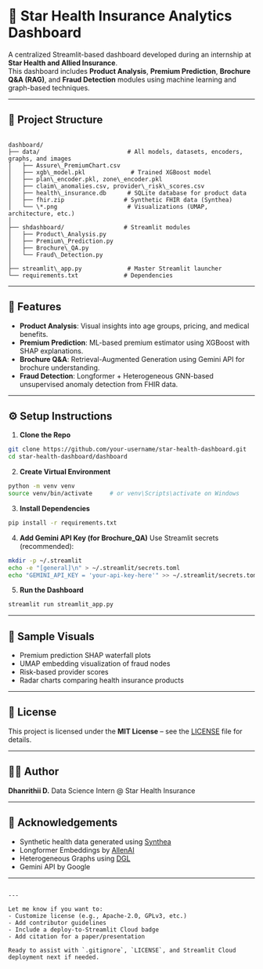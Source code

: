# 🏥 Star Health Insurance Analytics Dashboard

A centralized Streamlit-based dashboard developed during an internship at **Star Health and Allied Insurance**.  
This dashboard includes **Product Analysis**, **Premium Prediction**, **Brochure Q&A (RAG)**, and **Fraud Detection** modules using machine learning and graph-based techniques.

---

## 📁 Project Structure

```

dashboard/
├── data/                         # All models, datasets, encoders, graphs, and images
│   ├── Assure\_PremiumChart.csv
│   ├── xgb\_model.pkl             # Trained XGBoost model
│   ├── plan\_encoder.pkl, zone\_encoder.pkl
│   ├── claim\_anomalies.csv, provider\_risk\_scores.csv
│   ├── health\_insurance.db      # SQLite database for product data
│   ├── fhir.zip                 # Synthetic FHIR data (Synthea)
│   └── \*.png                    # Visualizations (UMAP, architecture, etc.)
│
├── shdashboard/                 # Streamlit modules
│   ├── Product\_Analysis.py
│   ├── Premium\_Prediction.py
│   ├── Brochure\_QA.py
│   └── Fraud\_Detection.py
│
├── streamlit\_app.py             # Master Streamlit launcher
└── requirements.txt             # Dependencies

````

---

## 🚀 Features

- **Product Analysis**: Visual insights into age groups, pricing, and medical benefits.
- **Premium Prediction**: ML-based premium estimator using XGBoost with SHAP explanations.
- **Brochure Q&A**: Retrieval-Augmented Generation using Gemini API for brochure understanding.
- **Fraud Detection**: Longformer + Heterogeneous GNN-based unsupervised anomaly detection from FHIR data.

---

## ⚙️ Setup Instructions

1. **Clone the Repo**
```bash
git clone https://github.com/your-username/star-health-dashboard.git
cd star-health-dashboard/dashboard
````

2. **Create Virtual Environment**

```bash
python -m venv venv
source venv/bin/activate     # or venv\Scripts\activate on Windows
```

3. **Install Dependencies**

```bash
pip install -r requirements.txt
```

4. **Add Gemini API Key (for Brochure\_QA)**
   Use Streamlit secrets (recommended):

```bash
mkdir -p ~/.streamlit
echo -e "[general]\n" > ~/.streamlit/secrets.toml
echo "GEMINI_API_KEY = 'your-api-key-here'" >> ~/.streamlit/secrets.toml
```

5. **Run the Dashboard**

```bash
streamlit run streamlit_app.py
```

---

## 📸 Sample Visuals

* Premium prediction SHAP waterfall plots
* UMAP embedding visualization of fraud nodes
* Risk-based provider scores
* Radar charts comparing health insurance products

---

## 📜 License

This project is licensed under the **MIT License** – see the [LICENSE](LICENSE) file for details.

---

## 👩‍💼 Author

**Dhanrithii D.**
Data Science Intern @ Star Health Insurance

---

## 🙏 Acknowledgements

* Synthetic health data generated using [Synthea](https://synthetichealth.github.io/synthea/)
* Longformer Embeddings by [AllenAI](https://arxiv.org/abs/2004.05150)
* Heterogeneous Graphs using [DGL](https://www.dgl.ai/)
* Gemini API by Google

---

```

---

Let me know if you want to:
- Customize license (e.g., Apache-2.0, GPLv3, etc.)
- Add contributor guidelines
- Include a deploy-to-Streamlit Cloud badge  
- Add citation for a paper/presentation

Ready to assist with `.gitignore`, `LICENSE`, and Streamlit Cloud deployment next if needed.
```
